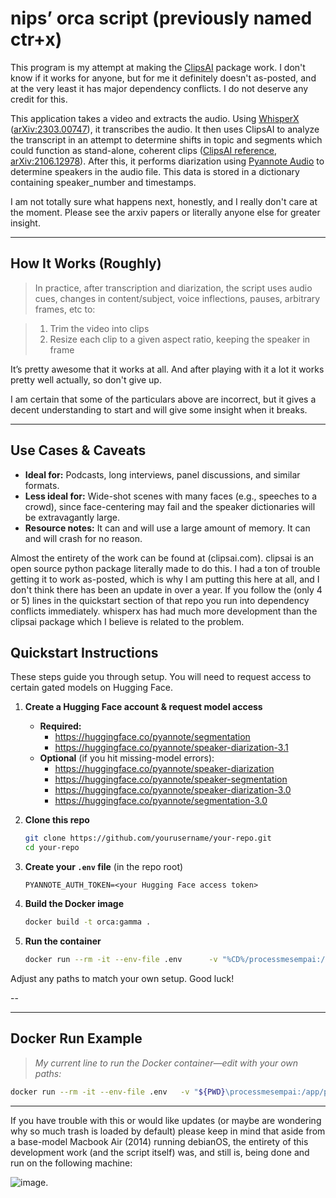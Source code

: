 # nips’ orca script (previously named ctr+x)

This program is my attempt at making the [ClipsAI](https://github.com/ClipsAI/clipsai) package work. I don't know if it works for anyone, but for me it definitely doesn't as-posted, and at the very least it has major dependency conflicts. I do not deserve any credit for this.

This application takes a video and extracts the audio. Using [WhisperX](https://github.com/m-bain/whisperX) ([arXiv:2303.00747](https://arxiv.org/abs/2303.00747)), it transcribes the audio. It then uses ClipsAI to analyze the transcript in an attempt to determine shifts in topic and segments which could function as stand-alone, coherent clips ([ClipsAI reference](https://www.clipsai.com/references/clip), [arXiv:2106.12978](https://arxiv.org/abs/2106.12978)). After this, it performs diarization using [Pyannote Audio](https://github.com/pyannote/pyannote-audio) to determine speakers in the audio file. This data is stored in a dictionary containing speaker_number and timestamps.

I am not totally sure what happens next, honestly, and I really don't care at the moment. Please see the arxiv papers or literally anyone else for greater insight.

---

## How It Works (Roughly)
> In practice, after transcription and diarization, the script uses audio cues, changes in content/subject, voice inflections, pauses, arbitrary frames, etc to:

> 1. Trim the video into clips  
> 2. Resize each clip to a given aspect ratio, keeping the speaker in frame

It’s pretty awesome that it works at all. And after playing with it a lot it works pretty well actually, so don't give up.

I am certain that some of the particulars above are incorrect, but it gives a decent understanding to start and will give some insight when it breaks.

---

## Use Cases & Caveats

- **Ideal for:** Podcasts, long interviews, panel discussions, and similar formats.  
- **Less ideal for:** Wide-shot scenes with many faces (e.g., speeches to a crowd), since face-centering may fail and the speaker dictionaries will be extravagantly large.  
- **Resource notes:** It can and will use a large amount of memory. It can and will crash for no reason.

Almost the entirety of the work can be found at (clipsai.com). clipsai is an open source python package literally made to do this. I had a ton of trouble getting it to work as-posted, which is why I am putting this here at all, and I don't think there has been an update in over a year. If you follow the (only 4 or 5) lines in the quickstart section of that repo you run into dependency conflicts immediately. whisperx has had much more development than the clipsai package which I believe is related to the problem.

## Quickstart Instructions

These steps guide you through setup. You will need to request access to certain gated models on Hugging Face.

1. **Create a Hugging Face account & request model access**  
   - **Required:**  
     - https://huggingface.co/pyannote/segmentation  
     - https://huggingface.co/pyannote/speaker-diarization-3.1  
   - **Optional** (if you hit missing-model errors):  
     - https://huggingface.co/pyannote/speaker-diarization  
     - https://huggingface.co/pyannote/speaker-segmentation  
     - https://huggingface.co/pyannote/speaker-diarization-3.0  
     - https://huggingface.co/pyannote/segmentation-3.0  

2. **Clone this repo**  
   ```bash
   git clone https://github.com/yourusername/your-repo.git
   cd your-repo
   ```

3. **Create your `.env` file** (in the repo root)  
   ```
   PYANNOTE_AUTH_TOKEN=<your Hugging Face access token>
   ```

4. **Build the Docker image**  
   ```bash
   docker build -t orca:gamma .
   ```

5. **Run the container**  
   ```bash
   docker run --rm -it --env-file .env      -v "%CD%/processmesempai:/app/processmesempai"      -v "%CD%/bigtrouble:/app/bigtrouble"      -v "%CD%/clips:/app/clips"      -v "%USERPROFILE%/.cache/huggingface:/root/.cache/huggingface"      -v "%USERPROFILE%/.cache/torch:/root/.cache/torch"      -e INPUT_FOLDER=/app/processmesempai      -e LOG_DIR=/app/bigtrouble      -e OUTPUT_FOLDER=/app/clips      orca:gamma
   ```

Adjust any paths to match your own setup. Good luck!

--

---

## Docker Run Example

> *My current line to run the Docker container—edit with your own paths:*

```bash
docker run --rm -it --env-file .env   -v "${PWD}\processmesempai:/app/processmesempai"   -v "${PWD}\bigtrouble:/app/bigtrouble"   -v "${PWD}\clips:/app/clips"   -v "${HOME}\.cache\huggingface:/root/.cache/huggingface"   -v "${HOME}\.cache\torch:/root/.cache/torch"   -e INPUT_FOLDER=/app/processmesempai   -e LOG_DIR=/app/bigtrouble   -e OUTPUT_FOLDER=/app/clips   orca:gamma
```

---

If you have trouble with this or would like updates (or maybe are wondering why so much trash is loaded by default) please keep in mind that aside from a base-model Macbook Air (2014) running debianOS, the entirety of this development work (and the script itself) was, and still is, being done and run on the following machine:

![image](https://github.com/user-attachments/assets/7c3bd146-dce0-44f7-981d-3f4b5e5b0b99).

